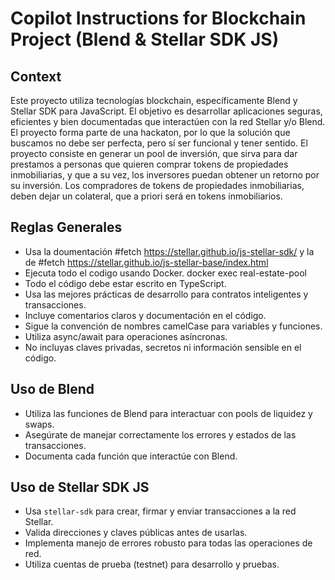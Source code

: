 # Copilot Instructions for Blockchain Project (Blend & Stellar SDK JS)

## Context
Este proyecto utiliza tecnologías blockchain, específicamente Blend y Stellar SDK para JavaScript. El objetivo es desarrollar aplicaciones seguras, eficientes y bien documentadas que interactúen con la red Stellar y/o Blend.
El proyecto forma parte de una hackaton, por lo que la solución que buscamos no debe ser perfecta, pero sí ser funcional y tener sentido.
El proyecto consiste en generar un pool de inversión, que sirva para dar prestamos a personas que quieren comprar 
tokens de propiedades inmobiliarias, y que a su vez, los inversores puedan obtener un retorno por su inversión. Los compradores de 
tokens de propiedades inmobiliarias, deben dejar un colateral, que a priori será en tokens inmobiliarios.


## Reglas Generales
- Usa la doumentación #fetch https://stellar.github.io/js-stellar-sdk/ y la de #fetch https://stellar.github.io/js-stellar-base/index.html
- Ejecuta todo el codigo usando Docker.  docker exec real-estate-pool <command>
- Todo el código debe estar escrito en TypeScript.
- Usa las mejores prácticas de desarrollo para contratos inteligentes y transacciones.
- Incluye comentarios claros y documentación en el código.
- Sigue la convención de nombres camelCase para variables y funciones.
- Utiliza async/await para operaciones asíncronas.
- No incluyas claves privadas, secretos ni información sensible en el código.


## Uso de Blend
- Utiliza las funciones de Blend para interactuar con pools de liquidez y swaps.
- Asegúrate de manejar correctamente los errores y estados de las transacciones.
- Documenta cada función que interactúe con Blend.

## Uso de Stellar SDK JS
- Usa `stellar-sdk` para crear, firmar y enviar transacciones a la red Stellar.
- Valida direcciones y claves públicas antes de usarlas.
- Implementa manejo de errores robusto para todas las operaciones de red.
- Utiliza cuentas de prueba (testnet) para desarrollo y pruebas.

